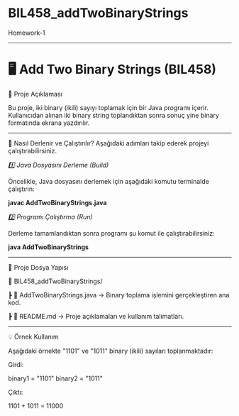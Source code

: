# BIL458_addTwoBinaryStrings
Homework-1

---

# 🖥️ Add Two Binary Strings (BIL458)

📌 Proje Açıklaması

Bu proje, iki binary (ikili) sayıyı toplamak için bir Java programı içerir. Kullanıcıdan alınan iki binary string toplandıktan sonra sonuç yine binary formatında ekrana yazdırılır.

---

🚀 Nasıl Derlenir ve Çalıştırılır?
Aşağıdaki adımları takip ederek projeyi çalıştırabilirsiniz.

*1️⃣ Java Dosyasını Derleme (Build)*

Öncelikle, Java dosyasını derlemek için aşağıdaki komutu terminalde çalıştırın:

**javac AddTwoBinaryStrings.java**

*2️⃣ Programı Çalıştırma (Run)*

Derleme tamamlandıktan sonra programı şu komut ile çalıştırabilirsiniz:

**java AddTwoBinaryStrings**

---

📂 Proje Dosya Yapısı

📁 BIL458_addTwoBinaryStrings/

┣ 📜 AddTwoBinaryStrings.java → Binary toplama işlemini gerçekleştiren ana kod.

┣ 📜 README.md → Proje açıklamaları ve kullanım talimatları.

---

💡 Örnek Kullanım

Aşağıdaki örnekte "1101" ve "1011" binary (ikili) sayıları toplanmaktadır:

Girdi:

binary1 = "1101"
binary2 = "1011"

Çıktı:

1101 + 1011 = 11000



